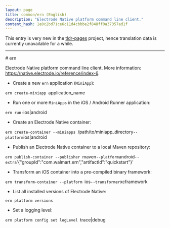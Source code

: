 ```yaml
---
layout: page
title: common/ern (English)
description: "Electrode Native platform command line client."
content_hash: 1e0c2bd71ce6c11d4cbbbe2f848ff0a37357ad1f
---
```


This entry is very new in the [tldr-pages](https://github.com/tldr-pages/tldr) project, hence translation data is currently unavailable for a while.

<hr># ern

Electrode Native platform command line client.
More information: <https://native.electrode.io/reference/index-6>.

- Create a new `ern` application (`MiniApp`):

`ern create-miniapp `<span class="tldr-var badge badge-pill bg-dark-lm bg-white-dm text-white-lm text-dark-dm font-weight-bold">application_name</span>

- Run one or more `MiniApps` in the iOS / Android Runner application:

`ern run-`<span class="tldr-var badge badge-pill bg-dark-lm bg-white-dm text-white-lm text-dark-dm font-weight-bold">ios|android</span>

- Create an Electrode Native container:

`ern create-container --miniapps `<span class="tldr-var badge badge-pill bg-dark-lm bg-white-dm text-white-lm text-dark-dm font-weight-bold">/path/to/miniapp_directory</span>` --platform `<span class="tldr-var badge badge-pill bg-dark-lm bg-white-dm text-white-lm text-dark-dm font-weight-bold">ios|android</span>

- Publish an Electrode Native container to a local Maven repository:

`ern publish-container --publisher `<span class="tldr-var badge badge-pill bg-dark-lm bg-white-dm text-white-lm text-dark-dm font-weight-bold">maven</span>` --platform `<span class="tldr-var badge badge-pill bg-dark-lm bg-white-dm text-white-lm text-dark-dm font-weight-bold">android</span>` --extra `<span class="tldr-var badge badge-pill bg-dark-lm bg-white-dm text-white-lm text-dark-dm font-weight-bold">'{"groupId":"com.walmart.ern","artifactId":"quickstart"}'</span>

- Transform an iOS container into a pre-compiled binary framework:

`ern transform-container --platform `<span class="tldr-var badge badge-pill bg-dark-lm bg-white-dm text-white-lm text-dark-dm font-weight-bold">ios</span>` --transformer `<span class="tldr-var badge badge-pill bg-dark-lm bg-white-dm text-white-lm text-dark-dm font-weight-bold">xcframework</span>

- List all installed versions of Electrode Native:

`ern platform versions`

- Set a logging level:

`ern platform config set logLevel `<span class="tldr-var badge badge-pill bg-dark-lm bg-white-dm text-white-lm text-dark-dm font-weight-bold">trace|debug</span>

